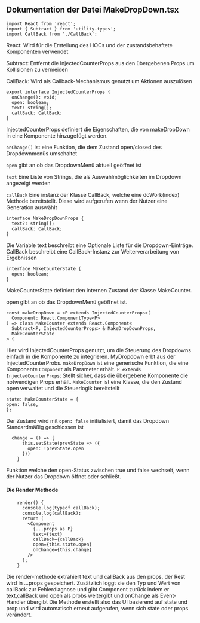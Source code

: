 ## Dokumentation der Datei MakeDropDown.tsx

```
import React from 'react';
import { Subtract } from 'utility-types';
import CallBack from './CallBack';
```

React: Wird für die Erstellung des HOCs und der zustandsbehaftete Komponenten verwendet

Subtract: Entfernt die InjectedCounterProps aus den übergebenen Props um Kollisionen zu vermeiden

CallBack: Wird als Callback-Mechanismus genutzt um Aktionen auszulösen

```
export interface InjectedCounterProps {
  onChange(): void;
  open: boolean;
  text: string[];
  callBack: CallBack;
}
```
InjectedCounterProps definiert die Eigenschaften, die von makeDropDown in eine Komponente hinzugefügt werden.

```onChange()``` ist eine Funktion, die dem Zustand open/closed des Dropdownmenüs umschaltet

```open``` gibt an ob das DropdownMenü aktuell geöffnet ist

```text``` Eine Liste von Strings, die als Auswahlmöglichkeiten im Dropdown angezeigt werden

```callBack``` Eine instanz der Klasse CallBack, welche eine doWork(index) Methode bereitstellt. Diese wird aufgerufen wenn der Nutzer eine Generation auswählt

```
interface MakeDropDownProps {
  text?: string[];
  callBack: CallBack;
}
```
Die Variable text beschreibt eine Optionale Liste für die Dropdown-Einträge. 
CallBack beschreibt eine CallBack-Instanz zur Weiterverarbeitung von Ergebnissen

```
interface MakeCounterState {
  open: boolean;
}
```
MakeCounterState definiert den internen Zustand der Klasse MakeCounter.

open gibt an ob das DropdownMenü geöffnet ist.

```
const makeDropDown = <P extends InjectedCounterProps>(
  Component: React.ComponentType<P>
) => class MakeCounter extends React.Component<
  Subtract<P, InjectedCounterProps> & MakeDropDownProps,
  MakeCounterState
> {
```
Hier wird InjectedCounterProps genutzt, um die Steuerung des Dropdowns einfach in die Komponente zu integrieren.
MyDropdown erbt aus der InjectedCounterProbs.
```makeDropDown``` ist eine generische Funktion, die eine Komponente ```Component``` als Parameter erhält.
```P extends InjectedCounterProps```: Stellt sicher, dass die übergebene Komponente die notwendigen Props erhält.
```MakeCounter``` ist eine Klasse, die den Zustand open verwaltet und die Steuerlogik bereitstellt

```
state: MakeCounterState = {
open: false,
};
```
Der Zustand wird mit ```open: false``` initialisiert, damit das Dropdown Standardmäßig geschlossen ist

``` 
  change = () => {
      this.setState(prevState => ({
        open: !prevState.open
      }))
    }
```

Funktion welche den open-Status zwischen true und false wechselt, wenn der Nutzer das Dropdown öffnet oder schließt.

#### Die Render Methode

```
    render() {
      console.log(typeof callBack);
      console.log(callBack);
      return (
        <Component
          {...props as P}
          text={text}
          callBack={callBack}
          open={this.state.open}
          onChange={this.change}
        />
      );
    }
```
Die render-methode extrahiert text und callBack aus den props, der Rest wird in 
...props gespeichert. Zusätzlich loggt sie den Typ und Wert von callBack zur Fehlerdiagnose und
gibt Component zurück indem er text,callBack und open als probs weitergibt und onChange als Event-Handler übergibt
Die Methode erstellt also das UI basierend auf state und prop und wird automatisch erneut aufgerufen, wenn sich state oder props verändert.
